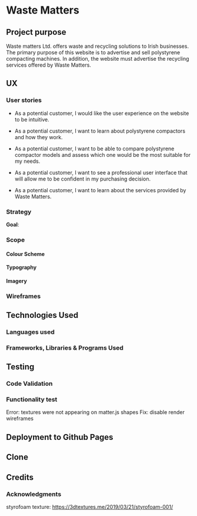 # Waste Matters

## Project purpose
Waste matters Ltd. offers waste and recycling solutions to Irish businesses. The primary purpose of this website is to advertise and sell polystyrene compacting machines.
In addition, the website must advertise the recycling services offered by Waste Matters.

## UX

### User stories
* As a potential customer, I would like the user experience on the website to be intuitive.

* As a potential customer, I want to learn about polystyrene compactors and how they work.

* As a potential customer, I want to be able to compare polystyrene compactor models and assess which one would be the most suitable for my needs.

* As a potential customer, I want to see a professional user interface that will allow me to be confident in my purchasing decision.

* As a potential customer, I want to learn about the services provided by Waste Matters.

### Strategy
__Goal__:

### Scope

#### Colour Scheme

#### Typography

#### Imagery

### Wireframes

## Technologies Used
### Languages used

### Frameworks, Libraries & Programs Used

## Testing

### Code Validation


### Functionality test
Error: textures were not appearing on matter.js shapes
Fix: disable render wireframes

## Deployment to Github Pages

## Clone

## Credits
### Acknowledgments
styrofoam texture: https://3dtextures.me/2019/03/21/styrofoam-001/
